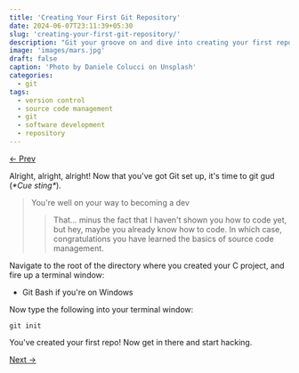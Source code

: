 ```yaml
---
title: 'Creating Your First Git Repository'
date: 2024-06-07T23:11:39+05:30 
slug: 'creating-your-first-git-repository/'
description: "Git your groove on and dive into creating your first repo! Let's get coding with Git!"
image: 'images/mars.jpg'
draft: false
caption: 'Photo by Daniele Colucci on Unsplash'
categories:
  - git
tags:
  - version control
  - source code management
  - git
  - software development
  - repository
---
```

[&larr; Prev](/posts/git/setting-it-all-up)

Alright, alright, alright! Now that you've got Git set up, it's time to git gud (*\*Cue sting\**).

> You're well on your way to becoming a dev 
>> That... minus the fact that I haven't shown you how to code yet, but hey, maybe you already know how to code. In which case, congratulations you have learned the basics of source code management.



Navigate to the root of the directory where you created your C project, and fire up a terminal window: 
- Git Bash if you're on Windows

Now type the following into your terminal window:

```
git init
```

You've created your first repo! Now get in there and start hacking.

[Next &rarr;](#)
